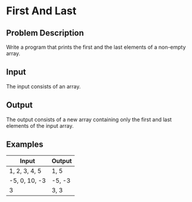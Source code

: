 # First And Last

## Problem Description

Write a program that prints the first and the last elements of a non-empty array.

## Input

The input consists of an array.

## Output

The output consists of a new array containing only the first and last elements of the input array.

## Examples

|Input|Output|
|-|-|
|1, 2, 3, 4, 5|1, 5|
|-5, 0, 10, -3|-5, -3|
|3|3, 3|